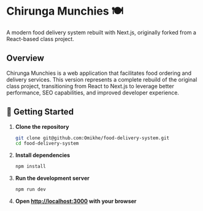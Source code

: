# Chirunga Munchies 🍽️

A modern food delivery system rebuilt with Next.js, originally forked from a React-based class project.

## Overview

Chirunga Munchies is a web application that facilitates food ordering and delivery services. This version represents a complete rebuild of the original class project, transitioning from React to Next.js to leverage better performance, SEO capabilities, and improved developer experience.


## 🚀 Getting Started

1. **Clone the repository**
   ```bash
   git clone git@github.com:Omikhe/food-delivery-system.git
   cd food-delivery-system
   ```

2. **Install dependencies**
   ```bash
   npm install
   ```

3. **Run the development server**
   ```bash
   npm run dev
   ```

4. **Open [http://localhost:3000](http://localhost:3000) with your browser**
